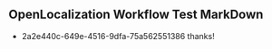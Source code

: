 ## OpenLocalization Workflow Test MarkDown
* 2a2e440c-649e-4516-9dfa-75a562551386 thanks!

<!--HONumber=Jul16_HO4-->


